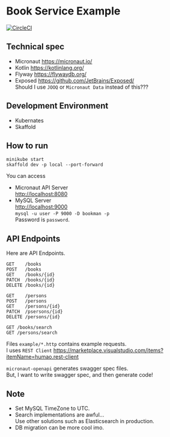 # Book Service Example

[![CircleCI](https://circleci.com/gh/xirc/example-micronaut-bookman.svg?style=shield)](https://circleci.com/gh/xirc/example-micronaut-bookman)

## Technical spec
* Micronaut <https://micronaut.io/>
* Kotlin <https://kotlinlang.org/>
* Flyway <https://flywaydb.org/>
* Exposed <https://github.com/JetBrains/Exposed/>  
  Should I use `JOOQ` or `Micronaut Data` instead of this???

## Development Environment
* Kubernates
* Skaffold

## How to run

```
minikube start
skaffold dev -p local --port-forward
```

You can access
* Micronaut API Server  
<http://localhost:8080>
* MySQL Server  
<http://localhost:9000>  
`mysql -u user -P 9000 -D bookman -p`  
Password is `password`.

## API Endpoints

Here are API Endpoints.
```
GET    /books
POST   /books
GET    /books/{id}
PATCH  /books/{id}
DELETE /books/{id}

GET    /persons
POST   /persons
GET    /persons/{id}
PATCH  /psersons/{id}
DELETE /persons/{id}

GET /books/search
GET /persons/search
```

Files `example/*.http` contains example requests.  
I uses `REST Client`
<https://marketplace.visualstudio.com/items?itemName=humao.rest-client>

`micronaut-openapi` generates swagger spec files.  
But, I want to write swagger spec, and then generate code!

## Note

* Set MySQL TimeZone to UTC.
* Search implementations are awful...  
Use other solutions such as Elasticsearch in production.
* DB migration can be more cool imo.